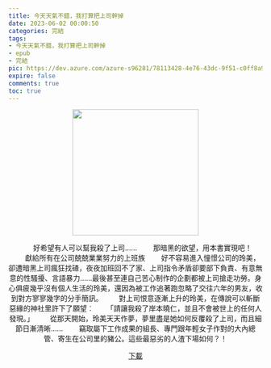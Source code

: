 ```yaml
---
title: 今天天氣不錯，我打算把上司幹掉
date: 2023-06-02 00:00:50
categories: 完結
tags:
- 今天天氣不錯，我打算把上司幹掉
- epub
- 完結
pic: https://dev.azure.com/azure-s96281/78113428-4e76-43dc-9f51-c0ff8a913055/_apis/git/repositories/a379171b-de46-4c10-9b0d-00da23959885/items?path=/Epub%20Cover/%E4%BB%8A%E5%A4%A9%E5%A4%A9%E6%B0%A3%E4%B8%8D%E9%8C%AF%EF%BC%8C%E6%88%91%E6%89%93%E7%AE%97%E6%8A%8A%E4%B8%8A%E5%8F%B8%E5%B9%B9%E6%8E%89.jpg&versionDescriptor%5BversionOptions%5D=0&versionDescriptor%5BversionType%5D=0&versionDescriptor%5Bversion%5D=main&resolveLfs=true&%24format=octetStream&api-version=5.0
expire: false
comments: true
toc: true
---
```


<div style="text-align:center" class="kratos-post-content">

<img width="250px" src="https://dev.azure.com/azure-s96281/78113428-4e76-43dc-9f51-c0ff8a913055/_apis/git/repositories/a379171b-de46-4c10-9b0d-00da23959885/items?path=/Epub%20Cover/%E4%BB%8A%E5%A4%A9%E5%A4%A9%E6%B0%A3%E4%B8%8D%E9%8C%AF%EF%BC%8C%E6%88%91%E6%89%93%E7%AE%97%E6%8A%8A%E4%B8%8A%E5%8F%B8%E5%B9%B9%E6%8E%89.jpg&versionDescriptor%5BversionOptions%5D=0&versionDescriptor%5BversionType%5D=0&versionDescriptor%5Bversion%5D=main&resolveLfs=true&%24format=octetStream&api-version=5.0">

<p>
　　好希望有人可以幫我殺了上司……
　　那暗黑的欲望，用本書實現吧！
　　獻給所有在公司兢兢業業努力的上班族
　　好不容易進入憧憬公司的玲美，卻遭暗黑上司瘋狂找碴，夜夜加班回不了家、上司指令矛盾卻要部下負責、有意無意的性騷擾、言語暴力……最後甚至連自己苦心制作的企劃都被上司搶走功勞。身心俱疲幾乎沒有個人生活的玲美，還因為被工作追著跑忽略了交往六年的男友，收到對方寥寥幾字的分手簡訊。
　　對上司恨意逐漸上升的玲美，在傳說可以斬斷惡緣的神社里許下了願望︰
　　「請讓我殺了岸本曉仁，並且不會被世上的任何人發現。」
　　從那天開始，玲美天天作夢，夢里盡是她如何反覆殺了上司，而且細節日漸清晰……
　　竊取屬下工作成果的組長、專門跟年輕女子作對的大內總管、寄生在公司里的豬公。這些最惡劣的人渣下場如何？！

</p>

<p>
<a href="https://epubdatabase.azurewebsites.net/EBOOKS/EPUB/完結/今天天氣不錯，我打算把上司幹掉/%E4%BB%8A%E5%A4%A9%E5%A4%A9%E6%B0%A3%E4%B8%8D%E9%8C%AF%EF%BC%8C%E6%88%91%E6%89%93%E7%AE%97%E6%8A%8A%E4%B8%8A%E5%8F%B8%E5%B9%B9%E6%8E%89.epub?download=1">下載</a>
</p>

</div>
